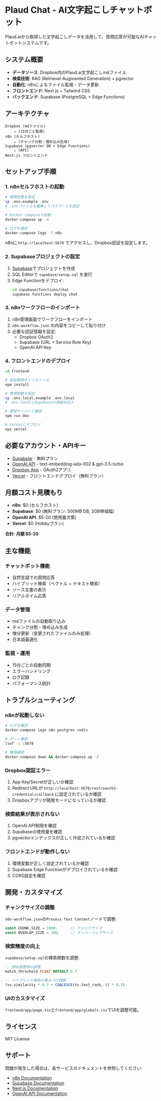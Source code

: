 # Plaud Chat - AI文字起こしチャットボット

Plaud.aiから取得した文字起こしデータを活用して、質問応答が可能なAIチャットボットシステムです。

## システム概要

- **データソース**: Dropbox内のPlaud.ai文字起こしmdファイル
- **検索技術**: RAG (Retrieval-Augmented Generation) + pgvector
- **自動化**: n8nによるファイル監視・データ更新
- **フロントエンド**: Next.js + Tailwind CSS
- **バックエンド**: Supabase (PostgreSQL + Edge Functions)

## アーキテクチャ

```
Dropbox (mdファイル) 
    ↓ (15分ごと監視)
n8n (セルフホスト)
    ↓ (チャンク分割・埋め込み生成)
Supabase (pgvector DB + Edge Functions)
    ↓ (API)
Next.js フロントエンド
```

## セットアップ手順

### 1. n8nセルフホストの起動

```bash
# 環境変数を設定
cp .env.example .env
# .envファイルを編集してパスワードを設定

# Docker Composeで起動
docker-compose up -d

# ログを確認
docker-compose logs -f n8n
```

n8nに `http://localhost:5678` でアクセスし、Dropbox認証を設定します。

### 2. Supabaseプロジェクトの設定

1. [Supabase](https://supabase.com)でプロジェクトを作成
2. SQL Editorで `supabase/setup.sql` を実行
3. Edge Functionをデプロイ:
   ```bash
   cd supabase/functions/chat
   supabase functions deploy chat
   ```

### 3. n8nワークフローのインポート

1. n8n管理画面でワークフローをインポート
2. `n8n-workflow.json` の内容をコピーして貼り付け
3. 必要な認証情報を設定:
   - Dropbox OAuth2
   - Supabase (URL + Service Role Key)
   - OpenAI API Key

### 4. フロントエンドのデプロイ

```bash
cd frontend

# 依存関係をインストール
npm install

# 環境変数を設定
cp .env.local.example .env.local
# .env.localにSupabaseの情報を記入

# 開発サーバーで確認
npm run dev

# Vercelにデプロイ
npx vercel
```

## 必要なアカウント・APIキー

- [Supabase](https://supabase.com) - 無料プラン
- [OpenAI API](https://platform.openai.com) - text-embedding-ada-002 & gpt-3.5-turbo
- [Dropbox App](https://www.dropbox.com/developers) - OAuth2アプリ
- [Vercel](https://vercel.com) - フロントエンドデプロイ（無料プラン）

## 月額コスト見積もり

- **n8n**: $0 (セルフホスト)
- **Supabase**: $0 (無料プラン: 500MB DB, 2GB帯域幅)
- **OpenAI API**: $5-20 (使用量次第)
- **Vercel**: $0 (Hobbyプラン)

**合計: 月額 $5-20**

## 主な機能

### チャットボット機能
- 自然言語での質問応答
- ハイブリッド検索（ベクトル + テキスト検索）
- ソース文書の表示
- リアルタイム応答

### データ管理
- mdファイルの自動取り込み
- チャンク分割・埋め込み生成
- 増分更新（変更されたファイルのみ処理）
- 日本語最適化

### 監視・運用
- 15分ごとの自動同期
- エラーハンドリング
- ログ記録
- パフォーマンス統計

## トラブルシューティング

### n8nが起動しない
```bash
# ログを確認
docker-compose logs n8n postgres redis

# ポート確認
lsof -i :5678

# 権限確認
docker-compose down && docker-compose up -d
```

### Dropbox認証エラー
1. App Key/Secretが正しいか確認
2. Redirect URLが `http://localhost:5678/rest/oauth2-credential/callback` に設定されているか確認
3. Dropboxアプリが開発モードになっているか確認

### 検索結果が表示されない
1. OpenAI API制限を確認
2. Supabaseの使用量を確認
3. pgvectorインデックスが正しく作成されているか確認

### フロントエンドが動作しない
1. 環境変数が正しく設定されているか確認
2. Supabase Edge Functionがデプロイされているか確認
3. CORS設定を確認

## 開発・カスタマイズ

### チャンクサイズの調整
`n8n-workflow.json`の`Process Text Content`ノードで調整:
```javascript
const CHUNK_SIZE = 1000;      // チャンクサイズ
const OVERLAP_SIZE = 200;     // オーバーラップサイズ
```

### 検索精度の向上
`supabase/setup.sql`の検索関数を調整:
```sql
-- 類似度閾値の調整
match_threshold FLOAT DEFAULT 0.7

-- ハイブリッド検索の重みづけ調整
(vs.similarity * 0.7 + COALESCE(ts.text_rank, 0) * 0.3)
```

### UIのカスタマイズ
`frontend/app/page.tsx`と`frontend/app/globals.css`でUIを調整可能。

## ライセンス

MIT License

## サポート

問題が発生した場合は、各サービスのドキュメントを参照してください:
- [n8n Documentation](https://docs.n8n.io/)
- [Supabase Documentation](https://supabase.com/docs)
- [Next.js Documentation](https://nextjs.org/docs)
- [OpenAI API Documentation](https://platform.openai.com/docs)